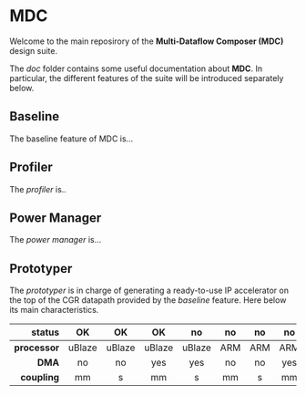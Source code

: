 # MDC
Welcome to the main reposirory of the **Multi-Dataflow Composer (MDC)** design suite.

The _doc_ folder contains some useful documentation about **MDC**. In particular, the different features of the suite will be introduced separately below.

## Baseline
The baseline feature of MDC is...

## Profiler
The _profiler_ is..

## Power Manager
The _power manager_ is... 

## Prototyper
The _prototyper_ is in charge of generating a ready-to-use IP accelerator on the top of the CGR datapath provided by the _baseline_ feature.
Here below its main characteristics.

|    **status** |   OK   |   OK   |   OK   |   no   | no  | no  | no  | no  |
|--------------:|:------:|:------:|:------:|:------:|:---:|:---:|:---:|:---:|
| **processor** | uBlaze | uBlaze | uBlaze | uBlaze | ARM | ARM | ARM | ARM |
|       **DMA** |   no   |   no   |   yes  |   yes  |  no |  no | yes | yes |
|  **coupling** |   mm   |    s   |   mm   |    s   |  mm |  s  |  mm |  s  |
